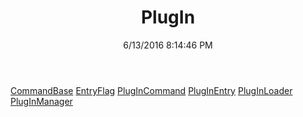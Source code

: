 ﻿---
title: PlugIn
date: 6/13/2016 8:14:46 PM
---

[CommandBase](T-PlugIn.CommandBase.html)
[EntryFlag](T-PlugIn.EntryFlag.html)
[PlugInCommand](T-PlugIn.PlugInCommand.html)
[PlugInEntry](T-PlugIn.PlugInEntry.html)
[PlugInLoader](T-PlugIn.PlugInLoader.html)
[PlugInManager](T-PlugIn.PlugInManager.html)
